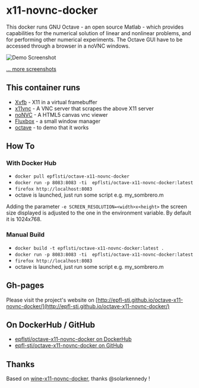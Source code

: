 # x11-novnc-docker

This docker runs GNU Octave - an open source Matlab - which provides capabilities for the numerical solution of linear and nonlinear problems, and for performing other numerical experiments.
The Octave GUI have to be accessed through a browser in a noVNC windows.

![Demo Screenshot](http://epfl-sti.github.io/octave-x11-novnc-docker/images/lorenz.png)

[... more screenshots](http://epfl-sti.github.io/octave-x11-novnc-docker/#screenshots)

## This container runs

* [Xvfb](http://www.x.org/releases/X11R7.6/doc/man/man1/Xvfb.1.xhtml) - X11 in a virtual framebuffer
* [x11vnc](http://www.karlrunge.com/x11vnc/) - A VNC server that scrapes the above X11 server
* [noNVC](https://kanaka.github.io/noVNC/) - A HTML5 canvas vnc viewer
* [Fluxbox](http://www.fluxbox.org/) - a small window manager
* [octave](http://www.gnu.org/software/octave/) - to demo that it works

## How To

### With Docker Hub

* `docker pull epflsti/octave-x11-novnc-docker`
* `docker run -p 8083:8083 -ti  epflsti/octave-x11-novnc-docker:latest`
* `firefox http://localhost:8083`
* octave is launched, just run some script e.g. my_sombrero.m

Adding the parameter `-e SCREEN_RESOLUTION=<width>x<height>` the screen size displayed is adjusted to the one in the environment variable. By default it is 1024x768.

### Manual Build

* `docker build -t epflsti/octave-x11-novnc-docker:latest .`
* `docker run -p 8083:8083 -ti  epflsti/octave-x11-novnc-docker:latest`
* `firefox http://localhost:8083`
* octave is launched, just run some script e.g. my_sombrero.m

## Gh-pages
Please visit the project's website on [http://epfl-sti.github.io/octave-x11-novnc-docker/](http://epfl-sti.github.io/octave-x11-novnc-docker/)

## On DockerHub / GitHub

* [epflsti/octave-x11-novnc-docker on DockerHub](https://registry.hub.docker.com/u/epflsti/octave-x11-novnc-docker/)
* [epfl-sti/octave-x11-novnc-docker on GitHub](https://github.com/epfl-sti/octave-x11-novnc-docker)

## Thanks
Based on [wine-x11-novnc-docker](https://github.com/solarkennedy/wine-x11-novnc-docker), thanks @solarkennedy !
